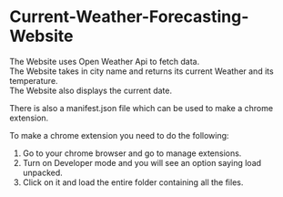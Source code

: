 # Current-Weather-Forecasting-Website

The Website uses Open Weather Api to fetch data.  
The Website takes in city name and returns its current Weather and its temperature.  
The Website also displays the current date.  
  
There is also a manifest.json file which can be used to make a chrome extension.  
  
To make a chrome extension you need to do the following:  
1) Go to your chrome browser and go to manage extensions.  
2) Turn on Developer mode and you will see an option saying load unpacked.
3) Click on it and load the entire folder containing all the files.
